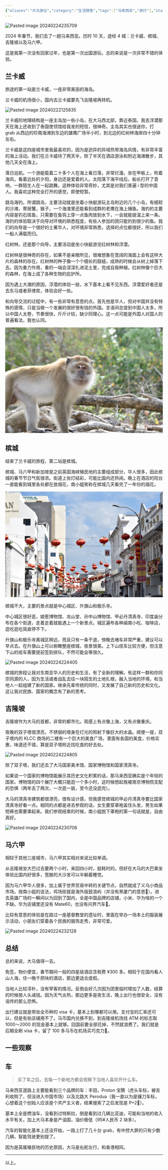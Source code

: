 ```yaml
---
{"aliases":"大马游记","category":"生活随笔","tags":["马来西亚","旅行"],"status":"published","link":"NA","date created":"2024-02-22 Thu 12:43:23","date modified":"2024-03-01 Fri 23:23:55","dg-publish":true,"permalink":"/Blog/Life/大马游记/","dgPassFrontmatter":true,"created":"2024-02-22 Thu 12:43:23","updated":"2024-03-01 Fri 23:23:55"}
---
```


![Pasted image 20240224235709](https://github.com/Yunz93/PicRepo/raw/main/image/%E8%90%BD%E6%97%A5%E5%B7%A1%E8%88%AA.png)

2024 年春节，我们去了一趟马来西亚。历时 10 天，途经 4 城：兰卡威、槟城、吉隆坡以及马六甲。

这是我第一次没有回家过年，也是第一次出国游玩，总的来说是一次非常不错的体验。

## 兰卡威

旅途的第一站是兰卡威，一座非常美丽的海岛。

兰卡威的机场很小，国内去兰卡威要先飞吉隆坡再转机。

![Pasted image 20240222125835](https://github.com/Yunz93/PicRepo/raw/main/image/%E9%A3%9E%E5%BE%80%E5%85%B0%E5%8D%A1%E5%A8%81.png)

兰卡威的地理结构是一座主岛加一些小岛，在大马西北部，靠近泰国。我去浮潜那天在海上还收到了泰国使领馆给我发的短信，很神奇。主岛其实也很迷你，打 grab 从西边的珍南海滩到东边的雄鹰广场半小时，到北边的红树林海岸四十分钟左右。

兰卡威是这四座城市里我最喜欢的，因为是迥异的异域热带海岛风情，有非常丰富的海上活动。我们在兰卡威待了两天半，除了半天在酒店游泳和附近海滩散步，其他几天全在海上。

落日巡航。一个游艇载着二十多个人在海上看日落，非常烂漫。坐在甲板上，吹着海风，看着远处的夕阳，身边还是爱着的人。太阳落下海平线后，船长打开了音响，一群陌生人在一起跳舞。这种体验非常奇妙，尤其是对我们普遍 i 型的中国人。我喜欢这种完全打开的感觉，即使短暂。

跳岛海钓。所谓跳岛，主要活动就是坐着小快艇游玩主岛附近的几个小岛，有细软的沙滩，寄居蟹，猴子，一个海澳里还能看到成群的老鹰在海上捕鱼。海钓的主要内容是钓石斑鱼，只需要在鱼钩上穿一点鱼肉放到水下，一会就能提溜上来一条。海钓的体验取决于向导对环境的熟悉程度，有些人参加的团只能钓到很少的鱼。我们的向导是一个很好的土著华人，对环境非常熟悉，选择的点位都很好，所以我们一船人满载而归。

红树林。还是那个向导，主要活动是坐小快艇游览红树林和浮潜。

红树林是很神奇的存在，如果不是亲眼所见，很难想象在宽阔的海面上会有这样大片的森林的存在。红树林的种子像一个个细长的鼓槌，成熟的时候会从树上掉落下去。因为重力作用，重的一端会深深扎进泥土里，完成自我种植。红树林像个巨大的森林，在海上成了各种生物的庇护所。

因为遇上大潮的原因，浮潜的体验一般，水下基本上看不见东西。浮潜爱好者还是去东马或者菲律宾，体验会好一些。

和向导交流的过程中，有一些非常有意思的点。首先他是华人，但对中国并没有特殊的感情，只是当做一个发展的很好很有钱的外国。言语间总提到中国人太多，所以中国人太卷，节奏很快，斤斤计较，缺少同理心。这一点可能是外国人对国人的普遍看法，我也认同。

![1ED1ACA4-558A-4EFC-880A-7334D735784E_1_105_c](https://github.com/Yunz93/PicRepo/raw/main/image/%E5%85%B0%E5%8D%A1%E5%A8%81%E7%9A%84%E7%8C%B4%E5%AD%90.jpeg)

## 槟城

结束了兰卡威的旅程，第二站是槟城。

槟城、马六甲和新加坡是之前英国海峡殖民地的主要组成部分，华人很多，因此槟城的春节节日气氛很浓。街道上张灯结彩，可能比国内还热闹。晚上在酒店的阳台一直能看到城里各处都在放烟花，南小姐笑称在槟城几天看完了一年份的烟花。

![F4984493-A116-4DC0-9AFF-E95554357F55_1_105_c](https://github.com/Yunz93/PicRepo/raw/main/image/%E6%A7%9F%E5%9F%8E%E8%A1%97%E6%99%AF.jpeg)

槟城不大，主要的景点就是中心城区、升旗山和极乐寺。

中心城区很好逛，娘惹博物馆、龙山堂、孙中山博物馆、甲必丹清真寺、印度庙分布在各个街道，走着走着就能遇上一个新景点。城区遍布各种闽南小吃、咖啡店，逛吃逛吃简直停不下。

升旗山和极乐寺离城区稍远，而且只有一条干道，傍晚去堵车非常严重，建议可以早点去。在升旗山上可以俯瞰整座槟城，夜景很美。上下山缆车比较方便，但注意下山的缆车需要提前签到排队，不然可能会等很久。

![Pasted image 20240224224405](https://github.com/Yunz93/PicRepo/raw/main/image/%E5%8D%87%E6%97%97%E5%B1%B1%E5%A4%9C%E6%99%AF.png)

槟城的旅程让我对东南亚华人的历史和生活，有了全新的理解。有这样一群和你同宗同源的人，因为生活或者战乱去往一块陌生的土地扎根，融入当地的环境，和当地人一起组建了新的国家。继承先辈传统的同时，又发展了自己新的历史和文化。这让我对民族、国家的概念有了新的思考。

## 吉隆坡

吉隆坡作为大马的首都，非常的都市化。观感上有点像上海，又有点像重庆。

夜晚的双子塔很漂亮，不锈钢的塔身在灯光的照射下像巨大的水晶。顺便一提，双子塔内的 KLCC 商场的二楼有一个巨大的美食广场，里面有各国的美食，价格实惠，味道还不错，算是双子塔附近找吃食的好去处。

![Pasted image 20240224224805](https://github.com/Yunz93/PicRepo/raw/main/image/%E5%A4%9C%E6%99%9A%E7%9A%84%E5%8F%8C%E5%AD%90%E5%A1%94.png)

除了双子塔，我们还去了大马国家美术馆、国家博物馆和国家清真寺。

如果说一个国家的博物馆能展示其历史文化积累的话，那马来西亚确实是个年轻的国家。博物馆的四个展厅大概只能逛一个多小时，这时候想起我被南京博物院支配的恐惧（两年去了两次，一次逛一层，至今还没逛完）。

大马的清真寺建筑都很漂亮，很有设计感，但我感觉槟城的甲必丹清真寺要比国家清真寺好看一点。相同的点都是进去参观的话，女生要穿罩袍盖住头发，男生如果短裤也需要罩起来。我们参观结束的时候，南小姐脱下罩袍的第一句话就是，自由真好。

![Pasted image 20240224230706](https://github.com/Yunz93/PicRepo/raw/main/image/%E9%A9%AC%E6%9D%A5%E8%A5%BF%E4%BA%9A%E5%9B%BD%E5%AE%B6%E6%B8%85%E7%9C%9F%E5%AF%BA.png)

## 马六甲

相较于其他三座城市，马六甲其实相对来说比较单调。

从吉隆坡坐大巴过去要两个小时，来回四小时，挺耗时的。但好在大马的大巴乘坐体验比国内好很多，宽敞的大沙发可以半躺着睡觉。

因为马六甲华人很多，加上属于世界贸易中转的关键节点，自然就成了义乌小商品市场。按南小姐的说法，鸡场街就是海外版鼓浪屿（并没有黑厦门的意思🤣）。进去英雄广场的一瞬间以为回到了国内，全是中国品牌的店铺，小米、华为啥的一个不缺。华为店铺里还没有 Mate60，也没有问界汽车🤣。

比较有意思的体验是在路过一座基督教堂的遗址时，里面在举办一场本土的服装展示活动，小朋友们穿着各个民族的服饰走秀，非常可爱。  

![Pasted image 20240224232128](https://github.com/Yunz93/PicRepo/raw/main/image/%E9%A9%AC%E5%85%AD%E7%94%B2%E5%84%BF%E7%AB%A5%E6%97%B6%E8%A3%85%E7%A7%80.png)

## 总结

总的来说，大马值得一去。

免签，物价便宜，春节期间一般的四星级酒店含税费 ¥300 多。相较于在国内看人山人海，住一晚千把块的酒店，那边更适合度假。

当地人比较淳朴，没有宰客的情况。反倒会好几次因为团里临时增加了人数，结算的时候按人头减钱。因为天气炎热，那边更多是夜生活，晚上出行也很安全，没有谣传的那么恐怖。

出行建议就是带张全币种的 visa 卡，基本上到哪都可以用。支付宝的汇率还可以，但是有些店铺用不了。马币国内兑换不到，到吉隆坡机场找 ATM 的标志取 1000～2000 的现金基本上就够。回国前要全部花掉，不然就浪费了。我们就是后期全刷 visa 卡，留了 100 多马币在机场买巧克力🤣。

## 一些观察

## 车

>买了车之后，去每一个新地方都会观察下当地人喜欢开什么车。

马来西亚道路上主要能看到三个品牌的车：丰田，Proton 宝腾（虎头车标，被吉利收购了，但没进入中国市场）以及北路大 Perodua（我一直以为是镰刀车标，心想着这个创始人应该是个共产主义者，结果搜索了之后发现是 P+2🤣）。

基本上全是燃油车，没看到过特斯拉，倒是看到过几辆比亚迪，可能和当地的收入水平有关。加上大马本身是产油国，油价极低（95#人民币 2 块多）。

汽车的智能化基本上还没开始，一路上打了几十台 grab，有中控大屏的只有少数几辆，智能驾驶更别提了。

因为是英属殖民地的历史原因，大马是右舵左行，和香港相同。

---
以上。
